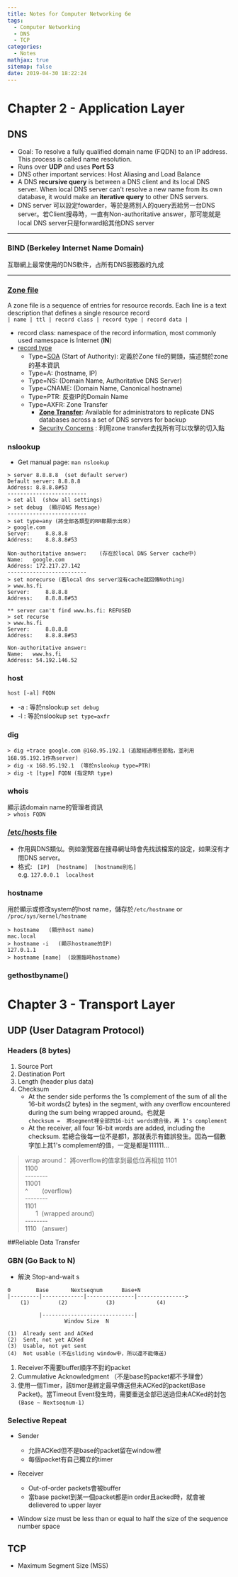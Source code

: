 ```yaml
---
title: Notes for Computer Networking 6e
tags:
  - Computer Networking
  - DNS
  - TCP
categories:
  - Notes
mathjax: true
sitemap: false
date: 2019-04-30 18:22:24
---
```


# Chapter 2 - Application Layer
## DNS
- Goal: To resolve a fully qualified domain name (FQDN) to an IP address. This process is called name resolution.
- Runs over **UDP** and uses **Port 53**  
- DNS other important services: Host Aliasing and Load Balance 
- A DNS __recursive query__ is between a DNS client and its local DNS server. When local DNS server can't resolve a new name from its own database, it would make an __iterative query__ to other DNS servers.
- DNS server 可以設定fowarder，等於是將別人的query丟給另一台DNS server。若Client搜尋時，一直有Non-authoritative answer，那可能就是local DNS server只是forward給其他DNS server

---
<!--more-->
### BIND (Berkeley Internet Name Domain)
互聯網上最常使用的DNS軟件，占所有DNS服務器的九成  

---


### [Zone file](https://en.wikipedia.org/wiki/Zone_file)
A zone file is a sequence of entries for resource records. Each line is a text description that defines a single resource record  
	`| name | ttl | record class | record type | record data |`  
	
- record class: namespace of the record information,  most commonly used namespace is Internet (__IN__)
- [record type](https://adon988.logdown.com/posts/7811375-dns-resource-record-rr)	
	- Type=[SOA](http://eservice.seed.net.tw/class/class45.html) (Start of Authority): 定義於Zone file的開頭，描述關於zone的基本資訊
	- Type=A: (hostname, IP)
	- Type=NS: (Domain Name, Authoritative DNS Server)
	- Type=CNAME: (Domain Name, Canonical hostname)  
	- Type=PTR: 反查IP的Domain Name
	- Type=AXFR: Zone Transfer
		- __[Zone Transfer](https://en.wikipedia.org/wiki/DNS_zone_transfer)__: Available for administrators to replicate DNS databases across a set of DNS servers for backup
		- [Security Concerns](https://devco.re/blog/2014/05/05/zone-transfer-CVE-1999-0532-an-old-dns-security-issue/) : 利用zone transfer去找所有可以攻擊的切入點 


### nslookup
- Get manual page: `man nslookup`   

```  
> server 8.8.8.8  (set default server)
Default server: 8.8.8.8
Address: 8.8.8.8#53
-------------------------
> set all  (show all settings)
> set debug  (顯示DNS Message)
-------------------------
> set type=any (將全部各類型的RR都顯示出來)
> google.com
Server:		8.8.8.8
Address:	8.8.8.8#53

Non-authoritative answer:    (存在於local DNS Server cache中)
Name:	google.com
Address: 172.217.27.142
-------------------------
> set norecurse (若local dns server沒有cache就回傳Nothing)
> www.hs.fi
Server:		8.8.8.8
Address:	8.8.8.8#53

** server can't find www.hs.fi: REFUSED
> set recurse
> www.hs.fi
Server:		8.8.8.8
Address:	8.8.8.8#53

Non-authoritative answer:
Name:	www.hs.fi
Address: 54.192.146.52
```


### host
`host [-al] FQDN`  

- -a : 等於nslookup `set debug`
- -l : 等於nslookup `set type=axfr`


### dig
```
> dig +trace google.com @168.95.192.1 (追蹤經過哪些節點，並利用168.95.192.1作為server)  
> dig -x 168.95.192.1  (等於nslookup type=PTR)
> dig -t [type] FQDN (指定RR type)
```

### whois
顯示該domain name的管理者資訊  
`> whois FQDN`



### [/etc/hosts file](https://debian-handbook.info/browse/zh-TW/stable/sect.hostname-name-service.html)
- 作用與DNS類似。例如瀏覽器在搜尋網址時會先找該檔案的設定，如果沒有才問DNS server。
- 格式: ` [IP]  [hostname]  [hostname別名]`  
e.g. `127.0.0.1  localhost `

### hostname
用於顯示或修改system的host name，儲存於`/etc/hostname` or `/proc/sys/kernel/hostname`

```
> hostname   (顯示host name)  
mac.local  
> hostname -i   (顯示hostname的IP)  
127.0.1.1  
> hostname [name]  (設置臨時hostname)  
```




### gethostbyname()

# Chapter 3 - Transport Layer
## UDP (User Datagram Protocol)
### Headers (8 bytes) 
1. Source Port
2. Destination Port
3. Length (header plus data)
4. Checksum
	- At the sender side performs the 1s complement of the sum of all the 16-bit words(2 bytes) in the segment, with any overflow encountered during the sum being wrapped around。也就是  
	 `checksum =  將segment裡全部的16-bit words總合後，再 1's complement  `
	- At the receiver, all four 16-bit words are added, including the checksum. 若總合後每一位不是都1，那就表示有錯誤發生。因為一個數字加上其1's complement的值，一定是都是111111...

> wrap around： 將overflow的值拿到最低位再相加
>1101  
>1100  
>\--------  
>11001  
>^ &nbsp;&nbsp;&nbsp;&nbsp;&nbsp;&nbsp;&nbsp;(overflow)  
>\--------  
>1101  
>&nbsp;&nbsp;&nbsp;&nbsp;&nbsp;&nbsp;1 &nbsp;(wrapped around)  
>\--------  
>1110   (answer)  


##Reliable Data Transfer  
### GBN (Go Back to N)
- 解決 Stop-and-wait  s

```
0        Base       Nextseqnum      Base+N   
|---------|-------------|---------------|--------------->  
    (1)         (2)            (3)             (4)  
    
          |-----------------------------|  
                  Window Size  N

(1)  Already sent and ACKed
(2)  Sent, not yet ACKed
(3)  Usable, not yet sent
(4)  Not usable (不在sliding window中，所以還不能傳送)
```
1. Receiver不需要buffer順序不對的packet
2. Cummulative Acknowledgment （不是base的packet都不予理會）
3. 使用一個Timer，該timer是綁定最早傳送但未ACKed的packet(Base Packet)。當Timeout Event發生時，需要重送全部已送過但未ACKed的封包 `(Base ~ Nextseqnum-1)`  


### Selective Repeat

- Sender
	- 允許ACKed但不是base的packet留在window裡
	- 每個packet有自己獨立的timer

- Receiver 
	- Out-of-order packets會被buffer
	- 當base packet到某一個packet都是in order且acked時，就會被delievered to upper layer  


- Window size must be less than or equal to half the size of the sequence number space


## TCP
- Maximum Segment Size (MSS)  



